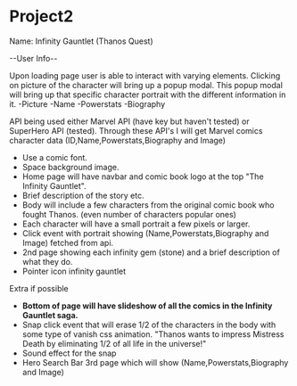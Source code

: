 # Project2

Name: Infinity Gauntlet (Thanos Quest) 





--User Info--

Upon loading page user is able to interact with varying elements. Clicking on picture of the character
will bring up a popup modal. This popup modal will bring up that specific character portrait with
the different information in it.
-Picture
-Name
-Powerstats
-Biography



API being used either Marvel API (have key but haven't tested) or SuperHero API (tested).
Through these API's I will get Marvel comics character data (ID,Name,Powerstats,Biography and Image)
- Use a comic font.
- Space background image.
- Home page will have navbar and comic book logo at the top "The Infinity Gauntlet". 
- Brief description of the story etc.
- Body will include a few characters from the original comic book who fought Thanos.
  (even number of characters popular ones)
- Each character will have a small portrait a few pixels or larger.
- Click event with portrait showing (Name,Powerstats,Biography and Image) fetched from api.
- 2nd page showing each infinity gem (stone) and a brief description of what they do.
- Pointer icon infinity gauntlet




Extra if possible
- **Bottom of page will have slideshow of all the comics in the Infinity Gauntlet saga.**
- Snap click event that will erase 1/2 of the characters in the body with some type of vanish css animation.
 "Thanos wants to impress Mistress Death by eliminating 1/2 of all life in the universe!"
- Sound effect for the snap
- Hero Search Bar 3rd page which will show (Name,Powerstats,Biography and Image)



